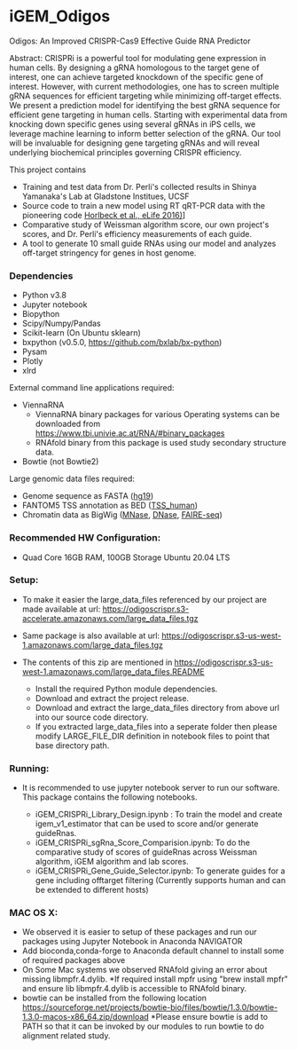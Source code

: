 # iGEM_Odigos

Odigos: An Improved CRISPR-Cas9 Effective Guide RNA Predictor

Abstract: CRISPRi is a powerful tool for modulating gene expression in human cells. By designing a gRNA homologous to the target gene of interest, one can achieve targeted knockdown of the specific gene of interest. However, with current methodologies, one has to screen multiple gRNA sequences for efficient targeting while minimizing off-target effects. We present a prediction model for identifying the best gRNA sequence for efficient gene targeting in human cells. Starting with experimental data from knocking down specific genes using several gRNAs in iPS cells, we leverage machine learning to inform better selection of the gRNA. Our tool will be invaluable for designing gene targeting gRNAs and will reveal underlying biochemical principles governing CRISPR efficiency.

This project contains 
* Training and test data from Dr. Perli's collected results in Shinya Yamanaka's Lab at Gladstone Institues, UCSF
* Source code to train a new model using RT qRT-PCR data with the pioneering code [Horlbeck et al., eLife 2016)](https://elifesciences.org/content/5/e19760)]
* Comparative study of Weissman algorithm score, our own project's scores, and Dr. Perli's efficiency measurements of each guide.
* A tool to generate 10 small guide RNAs using our model and analyzes off-target stringency for genes in host genome.

### Dependencies
* Python v3.8
* Jupyter notebook
* Biopython
* Scipy/Numpy/Pandas
* Scikit-learn (On Ubuntu sklearn)
* bxpython (v0.5.0, https://github.com/bxlab/bx-python)
* Pysam
* Plotly
* xlrd

External command line applications required:
* ViennaRNA
	* ViennaRNA binary packages for various Operating systems can be downloaded from  https://www.tbi.univie.ac.at/RNA/#binary_packages
	* RNAfold binary from this package is used study secondary structure data.
* Bowtie (not Bowtie2)

Large genomic data files required:

* Genome sequence as FASTA ([hg19](http://hgdownload.cse.ucsc.edu/goldenPath/hg19/bigZips/))
* FANTOM5 TSS annotation as BED ([TSS_human](http://fantom.gsc.riken.jp/5/datafiles/phase1.3/extra/TSS_classifier/))
* Chromatin data as BigWig ([MNase](https://www.encodeproject.org/files/ENCFF000VNN/), [DNase](https://www.encodeproject.org/files/ENCFF000SVL/), [FAIRE-seq](https://www.encodeproject.org/files/ENCFF000TLU/))



### Recommended HW Configuration:

* Quad Core 16GB RAM, 100GB Storage Ubuntu 20.04 LTS

### Setup:

* To make it easier the large_data_files referenced by our project are made available at url: https://odigoscrispr.s3-accelerate.amazonaws.com/large_data_files.tgz
* Same package is also available at url: https://odigoscrispr.s3-us-west-1.amazonaws.com/large_data_files.tgz

* The contents of this zip are mentioned in https://odigoscrispr.s3-us-west-1.amazonaws.com/large_data_files.README

	* Install the required Python module dependencies.
	* Download and extract the project release.
	* Download and extract the large_data_files directory from above url into our source code directory. 
	* If you extracted large_data_files into a seperate folder then please modify LARGE_FILE_DIR definition in notebook files to point that base directory path.


### Running:

* It is recommended to use jupyter notebook server to run our software. This package contains the following notebooks.
	
	* iGEM_CRISPRi_Library_Design.ipynb :  To train the model and create igem_v1_estimator that can be used to score and/or generate guideRnas.
	* iGEM_CRISPRi_sgRna_Score_Comparision.ipynb:  To do the comparative study of scores of guideRnas across Weissman algorithm, iGEM algorithm and lab scores.
	* iGEM_CRISPRi_Gene_Guide_Selector.ipynb:  To generate guides for a gene including offtarget filtering (Currently supports human and can be extended to different hosts)


### MAC OS X:

* We observed it is easier to setup of these packages and run our packages using Jupyter Notebook in Anaconda NAVIGATOR
* Add bioconda,conda-forge to Anaconda default channel to install some of required packages above
* On Some Mac systems we observed RNAfold giving an error about missing  libmpfr.4.dylib. 
	*If required install mpfr using "brew install mpfr" and ensure lib libmpfr.4.dylib is accessible to RNAfold binary.
* bowtie can be installed from the following location https://sourceforge.net/projects/bowtie-bio/files/bowtie/1.3.0/bowtie-1.3.0-macos-x86_64.zip/download
		*Please ensure bowtie is add to PATH so that it can be invoked by our modules to run bowtie to do alignment related study.
	
